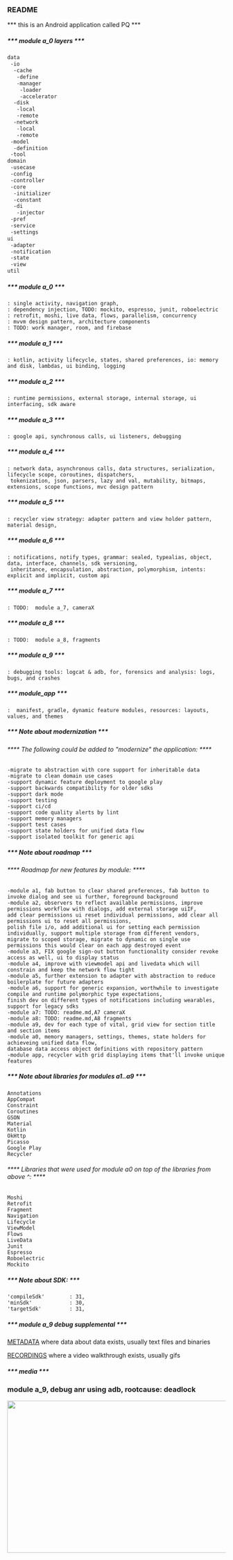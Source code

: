 
### README
*** this is an Android application called PQ ***

##### *** module a_0 layers ***
```md
data
 -io
  -cache
   -define
   -manager
    -loader
    -accelerator
  -disk
   -local
   -remote
  -network
   -local
   -remote
 -model
  -definition
 -tool
domain
 -usecase
 -config
 -controller
 -core
  -initializer
  -constant
  -di
   -injector
 -pref
 -service
 -settings
ui
 -adapter
 -notification
 -state
 -view
util
```

##### *** module a_0 ***
    : single activity, navigation graph,
    : dependency injection, TODO: mockito, espresso, junit, roboelectric
    : retrofit, moshi, live data, flows, parallelism, concurrency
    : mvvm design pattern, architecture components
    : TODO: work manager, room, and firebase

##### *** module a_1 ***
    : kotlin, activity lifecycle, states, shared preferences, io: memory and disk, lambdas, ui binding, logging

##### *** module a_2 ***
    : runtime permissions, external storage, internal storage, ui interfacing, sdk aware

##### *** module a_3 ***
    : google api, synchronous calls, ui listeners, debugging

##### *** module a_4 ***
    : network data, asynchronous calls, data structures, serialization, lifecycle scope, coroutines, dispatchers,
     tokenization, json, parsers, lazy and val, mutability, bitmaps, extensions, scope functions, mvc design pattern

##### *** module a_5 ***
    : recycler view strategy: adapter pattern and view holder pattern, material design,

##### *** module a_6 ***
    : notifications, notify types, grammar: sealed, typealias, object, data, interface, channels, sdk versioning,
     inheritance, encapsulation, abstraction, polymorphism, intents: explicit and implicit, custom api

##### *** module a_7 ***
    : TODO:  module a_7, cameraX

##### *** module a_8 ***
    : TODO:  module a_8, fragments

##### *** module a_9 ***
    : debugging tools: logcat & adb, for, forensics and analysis: logs, bugs, and crashes

##### *** module_app ***
    :  manifest, gradle, dynamic feature modules, resources: layouts, values, and themes

##### *** Note about modernization ***
###### **** The following could be added to "modernize" the application: ****
    -migrate to abstraction with core support for inheritable data
    -migrate to clean domain use cases
    -support dynamic feature deployment to google play
    -support backwards compatibility for older sdks
    -support dark mode
    -support testing
    -support ci/cd
    -support code quality alerts by lint
    -support memory managers
    -support test cases
    -support state holders for unified data flow
    -support isolated toolkit for generic api

##### *** Note about roadmap ***
###### **** Roadmap for new features by module: ****
    -module a1, fab button to clear shared preferences, fab button to invoke dialog and see ui further, foreground background
    -module a2, observers to reflect available permissions, improve permissions workflow with dialogs, add external storage uiIF,
    add clear permissions ui reset individual permissions, add clear all permissions ui to reset all permissions,
    polish file i/o, add additional ui for setting each permission individually, support multiple storage from different vendors,
    migrate to scoped storage, migrate to dynamic on single use permissions this would clear on each app destroyed event
    -module a3, FIX google sign-out button functionality consider revoke access as well, ui to display status
    -module a4, improve with viewmodel api and livedata which will constrain and keep the network flow tight
    -module a5, further extension to adapter with abstraction to reduce boilerplate for future adapters
    -module a6, support for generic expansion, worthwhile to investigate compile and runtime polymorphic type expectations,
    finish dev on different types of notifications including wearables, support for legacy sdks
    -module a7: TODO: readme.md,A7 cameraX
    -module a8: TODO: readme.md,A8 fragments
    -module a9, dev for each type of vital, grid view for section title and section items
    -module a0, memory managers, settings, themes, state holders for achieveing unified data flow, 
    database data access object definitions with repository pattern
    -module app, recycler with grid displaying items that'll invoke unique features

##### *** Note about libraries for modules a1..a9 ***
    Annotations
    AppCompat
    Constraint
    Coroutines
    GSON
    Material
    Kotlin
    OkHttp
    Picasso
    Google Play
    Recycler
###### **** Libraries that were used for module a0 on top of the libraries from above ^: ****
    Moshi
    Retrofit
    Fragment
    Navigation
    Lifecycle
    ViewModel
    Flows
    LiveData
    Junit
    Espresso
    Roboelectric
    Mockito

##### *** Note about SDK: ***
    'compileSdk'        : 31,
    'minSdk'            : 30,
    'targetSdk'         : 31,

##### *** module a_9 debug supplemental ***

[METADATA](https://github.com/P0Q0/PQ/tree/main/metadata "See Metadata") where data about data exists, usually text files and binaries

[RECORDINGS](https://github.com/P0Q0/PQ/tree/main/media/screenrecordings "See Recordings") where a video walkthrough exists, usually gifs 

##### *** media ***
### module a_9, debug anr using adb, rootcause: deadlock
<p>
<img align="left" src="https://github.com/P0Q0/PQ/blob/main/media/screenrecordings/pq_p9_anr_thread_deadlock.gif" width="750" height="350">
</p>
